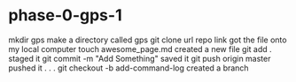 # phase-0-gps-1
mkdir gps
    make a directory called gps
git clone url repo link
    got the file onto my local computer
touch awesome_page.md
    created a new file
git add .
    staged it
git commit -m "Add Something"
    saved it
git push origin master
    pushed it . . .
git checkout -b add-command-log
    created a branch